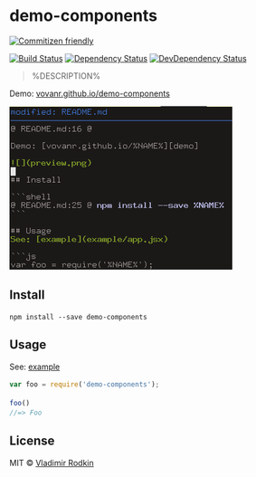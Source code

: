 # demo-components

[![Commitizen friendly][commitizen-image]][commitizen-url]

[![Build Status][travis-image]][travis-url]
[![Dependency Status][depstat-image]][depstat-url]
[![DevDependency Status][depstat-dev-image]][depstat-dev-url]

> %DESCRIPTION%

Demo: [vovanr.github.io/demo-components][demo]

![](preview.png)

## Install

```shell
npm install --save demo-components
```

## Usage
See: [example](example/app.jsx)

```js
var foo = require('demo-components');

foo()
//=> Foo
```

## License
MIT © [Vladimir Rodkin](https://github.com/VovanR)

[demo]: https://vovanr.github.io/demo-components

[commitizen-url]: https://commitizen.github.io/cz-cli/
[commitizen-image]: https://img.shields.io/badge/commitizen-friendly-brightgreen.svg?style=flat-square

[travis-url]: https://travis-ci.org/VovanR/demo-components
[travis-image]: https://img.shields.io/travis/VovanR/demo-components.svg?style=flat-square

[depstat-url]: https://david-dm.org/VovanR/demo-components
[depstat-image]: https://david-dm.org/VovanR/demo-components.svg?style=flat-square

[depstat-dev-url]: https://david-dm.org/VovanR/demo-components
[depstat-dev-image]: https://david-dm.org/VovanR/demo-components/dev-status.svg?style=flat-square
